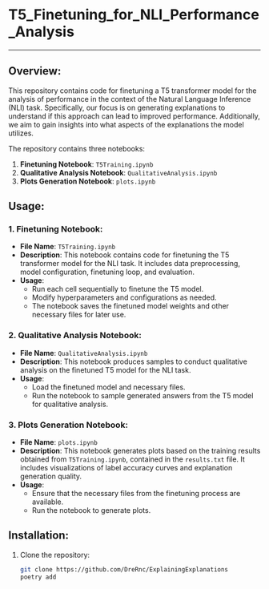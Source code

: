 # T5_Finetuning_for_NLI_Performance_Analysis

---

## Overview:

This repository contains code for finetuning a T5 transformer model for the analysis of performance in the context of the Natural Language Inference (NLI) task. Specifically, our focus is on generating explanations to understand if this approach can lead to improved performance. Additionally, we aim to gain insights into what aspects of the explanations the model utilizes.

The repository contains three notebooks:

1. **Finetuning Notebook**: `T5Training.ipynb`
2. **Qualitative Analysis Notebook**: `QualitativeAnalysis.ipynb`
3. **Plots Generation Notebook**: `plots.ipynb`

## Usage:

### 1. Finetuning Notebook:

- **File Name**: `T5Training.ipynb`
- **Description**: This notebook contains code for finetuning the T5 transformer model for the NLI task. It includes data preprocessing, model configuration, finetuning loop, and evaluation.
- **Usage**: 
  - Run each cell sequentially to finetune the T5 model.
  - Modify hyperparameters and configurations as needed.
  - The notebook saves the finetuned model weights and other necessary files for later use.

### 2. Qualitative Analysis Notebook:

- **File Name**: `QualitativeAnalysis.ipynb`
- **Description**: This notebook produces samples to conduct qualitative analysis on the finetuned T5 model for the NLI task.
- **Usage**: 
  - Load the finetuned model and necessary files.
  - Run the notebook to sample generated answers from the T5 model for qualitative analysis.

### 3. Plots Generation Notebook:

- **File Name**: `plots.ipynb`
- **Description**: This notebook generates plots based on the training results obtained from `T5Training.ipynb`, contained in the `results.txt` file. It includes visualizations of label accuracy curves and explanation generation quality.
- **Usage**: 
  - Ensure that the necessary files from the finetuning process are available.
  - Run the notebook to generate plots.

## Installation:

1. Clone the repository:
   ```bash
   git clone https://github.com/DreRnc/ExplainingExplanations
   poetry add